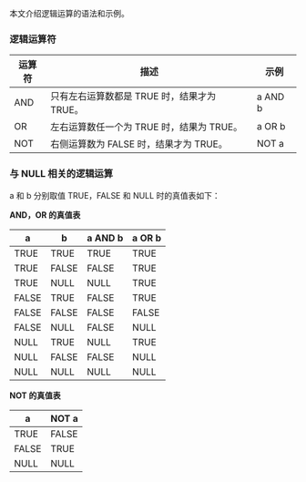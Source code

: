本文介绍逻辑运算的语法和示例。

### 逻辑运算符

| 运算符 | 描述                                     | 示例    |
| ------ | ---------------------------------------- | ------- |
| AND    | 只有左右运算数都是 TRUE 时，结果才为 TRUE。 | a AND b |
| OR     | 左右运算数任一个为 TRUE 时，结果为 TRUE。   | a OR b  |
| NOT    | 右侧运算数为 FALSE 时，结果才为 TRUE。     | NOT a   |

### 与 NULL 相关的逻辑运算
a 和 b 分别取值 TRUE，FALSE 和 NULL 时的真值表如下：

**AND，OR 的真值表**

| a     | b     | a AND b | a OR b |
| ----- | ----- | ------- | ------ |
| TRUE  | TRUE  | TRUE    | TRUE   |
| TRUE  | FALSE | FALSE   | TRUE   |
| TRUE  | NULL  | NULL    | TRUE   |
| FALSE | TRUE  | FALSE   | TRUE   |
| FALSE | FALSE | FALSE   | FALSE  |
| FALSE | NULL  | FALSE   | NULL   |
| NULL  | TRUE  | NULL    | TRUE   |
| NULL  | FALSE | FALSE   | NULL   |
| NULL  | NULL  | NULL    | NULL   |

**NOT 的真值表**

| a     | NOT a |
| ----- | ----- |
| TRUE  | FALSE |
| FALSE | TRUE  |
| NULL  | NULL  |

